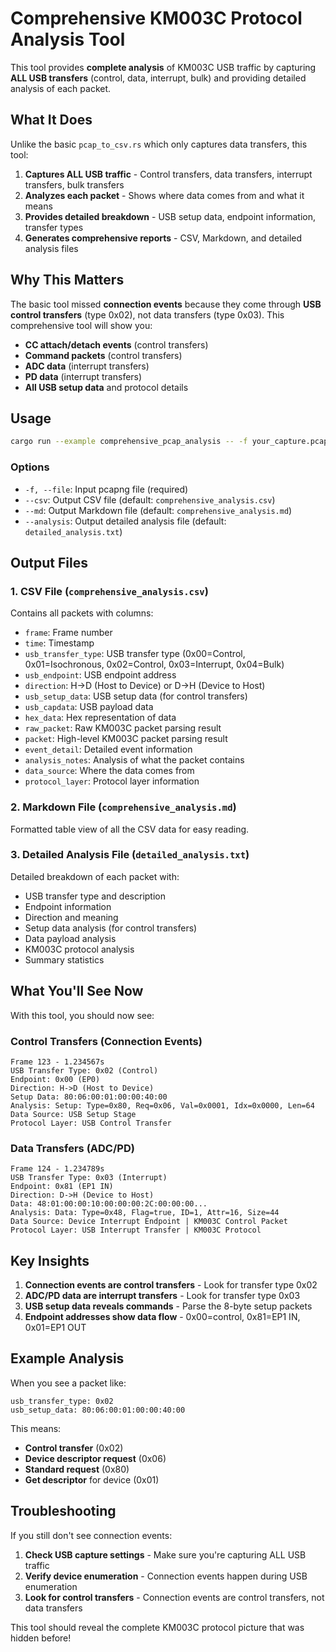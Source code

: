 # Comprehensive KM003C Protocol Analysis Tool

This tool provides **complete analysis** of KM003C USB traffic by capturing **ALL USB transfers** (control, data, interrupt, bulk) and providing detailed analysis of each packet.

## What It Does

Unlike the basic `pcap_to_csv.rs` which only captures data transfers, this tool:

1. **Captures ALL USB traffic** - Control transfers, data transfers, interrupt transfers, bulk transfers
2. **Analyzes each packet** - Shows where data comes from and what it means
3. **Provides detailed breakdown** - USB setup data, endpoint information, transfer types
4. **Generates comprehensive reports** - CSV, Markdown, and detailed analysis files

## Why This Matters

The basic tool missed **connection events** because they come through **USB control transfers** (type 0x02), not data transfers (type 0x03). This comprehensive tool will show you:

- **CC attach/detach events** (control transfers)
- **Command packets** (control transfers) 
- **ADC data** (interrupt transfers)
- **PD data** (interrupt transfers)
- **All USB setup data** and protocol details

## Usage

```bash
cargo run --example comprehensive_pcap_analysis -- -f your_capture.pcapng
```

### Options

- `-f, --file`: Input pcapng file (required)
- `--csv`: Output CSV file (default: `comprehensive_analysis.csv`)
- `--md`: Output Markdown file (default: `comprehensive_analysis.md`)
- `--analysis`: Output detailed analysis file (default: `detailed_analysis.txt`)

## Output Files

### 1. CSV File (`comprehensive_analysis.csv`)
Contains all packets with columns:
- `frame`: Frame number
- `time`: Timestamp
- `usb_transfer_type`: USB transfer type (0x00=Control, 0x01=Isochronous, 0x02=Control, 0x03=Interrupt, 0x04=Bulk)
- `usb_endpoint`: USB endpoint address
- `direction`: H->D (Host to Device) or D->H (Device to Host)
- `usb_setup_data`: USB setup data (for control transfers)
- `usb_capdata`: USB payload data
- `hex_data`: Hex representation of data
- `raw_packet`: Raw KM003C packet parsing result
- `packet`: High-level KM003C packet parsing result
- `event_detail`: Detailed event information
- `analysis_notes`: Analysis of what the packet contains
- `data_source`: Where the data comes from
- `protocol_layer`: Protocol layer information

### 2. Markdown File (`comprehensive_analysis.md`)
Formatted table view of all the CSV data for easy reading.

### 3. Detailed Analysis File (`detailed_analysis.txt`)
Detailed breakdown of each packet with:
- USB transfer type and description
- Endpoint information
- Direction and meaning
- Setup data analysis (for control transfers)
- Data payload analysis
- KM003C protocol analysis
- Summary statistics

## What You'll See Now

With this tool, you should now see:

### Control Transfers (Connection Events)
```
Frame 123 - 1.234567s
USB Transfer Type: 0x02 (Control)
Endpoint: 0x00 (EP0)
Direction: H->D (Host to Device)
Setup Data: 80:06:00:01:00:00:40:00
Analysis: Setup: Type=0x80, Req=0x06, Val=0x0001, Idx=0x0000, Len=64
Data Source: USB Setup Stage
Protocol Layer: USB Control Transfer
```

### Data Transfers (ADC/PD)
```
Frame 124 - 1.234789s
USB Transfer Type: 0x03 (Interrupt)
Endpoint: 0x81 (EP1 IN)
Direction: D->H (Device to Host)
Data: 48:01:00:00:10:00:00:00:2C:00:00:00...
Analysis: Data: Type=0x48, Flag=true, ID=1, Attr=16, Size=44
Data Source: Device Interrupt Endpoint | KM003C Control Packet
Protocol Layer: USB Interrupt Transfer | KM003C Protocol
```

## Key Insights

1. **Connection events are control transfers** - Look for transfer type 0x02
2. **ADC/PD data are interrupt transfers** - Look for transfer type 0x03  
3. **USB setup data reveals commands** - Parse the 8-byte setup packets
4. **Endpoint addresses show data flow** - 0x00=control, 0x81=EP1 IN, 0x01=EP1 OUT

## Example Analysis

When you see a packet like:
```
usb_transfer_type: 0x02
usb_setup_data: 80:06:00:01:00:00:40:00
```

This means:
- **Control transfer** (0x02)
- **Device descriptor request** (0x06)
- **Standard request** (0x80)
- **Get descriptor** for device (0x01)

## Troubleshooting

If you still don't see connection events:
1. **Check USB capture settings** - Make sure you're capturing ALL USB traffic
2. **Verify device enumeration** - Connection events happen during USB enumeration
3. **Look for control transfers** - Connection events are control transfers, not data transfers

This tool should reveal the complete KM003C protocol picture that was hidden before!
